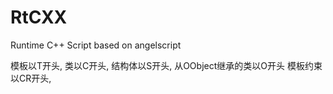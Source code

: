 # RtCXX
Runtime C++ Script based on angelscript

模板以T开头, 
类以C开头, 
结构体以S开头, 
从OObject继承的类以O开头
模板约束以CR开头, 



